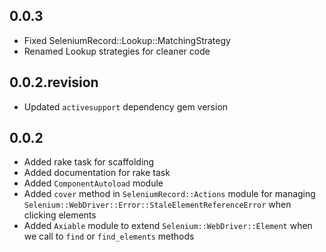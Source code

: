 ## 0.0.3

* Fixed SeleniumRecord::Lookup::MatchingStrategy
* Renamed Lookup strategies for cleaner code

## 0.0.2.revision

* Updated `activesupport` dependency gem version

## 0.0.2

* Added rake task for scaffolding
* Added documentation for rake task
* Added `ComponentAutoload` module
* Added `cover` method in `SeleniumRecord::Actions` module for managing 
  `Selenium::WebDriver::Error::StaleElementReferenceError` when clicking 
  elements
* Added `Axiable` module to extend `Selenium::WebDriver::Element` when we call
  to `find` or `find_elements` methods
